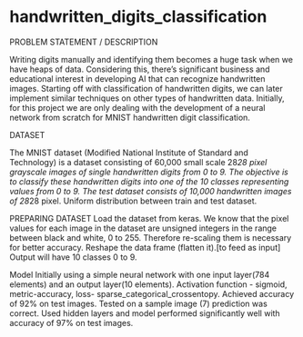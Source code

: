 # handwritten_digits_classification

PROBLEM STATEMENT / DESCRIPTION

Writing digits manually and identifying them becomes a huge task when we have heaps of data.
Considering this, there’s significant business and educational interest in developing AI that can recognize handwritten images. Starting off with classification of handwritten digits, we can later implement similar techniques on other types of handwritten data. Initially, for this project we are only dealing with the development of a neural network from scratch for MNIST handwritten digit classification.


DATASET

The MNIST dataset (Modified National Institute of Standard and Technology) is a dataset consisting of 60,000 small scale 28*28 pixel grayscale images of single handwritten digits from 0 to 9.
The objective is to classify these handwritten digits into one of the 10 classes representing values from 0 to 9.
The test dataset consists of 10,000 handwritten images of 28*28 pixel. 
Uniform distribution between train and test dataset.

PREPARING DATASET
Load the dataset from keras.
We know that the pixel values for each image in the dataset are unsigned integers in the range between black and white, 0 to 255. Therefore re-scaling them is necessary for better accuracy.
Reshape the data frame (flatten it).[to feed as input]
Output will have 10 classes 0 to 9.

Model
Initially using a simple neural network with one input layer(784 elements) and an output layer(10 elements). Activation function - sigmoid, metric-accuracy, loss- sparse_categorical_crossentopy. Achieved accuracy of 92% on test images.
Tested on a sample image (7) prediction was correct.
Used hidden layers and model performed significantly well with accuracy of 97% on test images.
